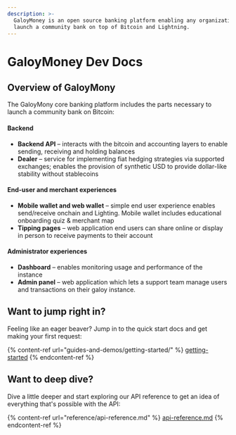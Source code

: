 ```yaml
---
description: >-
  GaloyMoney is an open source banking platform enabling any organization to
  launch a community bank on top of Bitcoin and Lightning.
---
```


# GaloyMoney Dev Docs

## Overview of GaloyMony

The GaloyMony core banking platform includes the parts necessary to launch a community bank on Bitcoin:

#### Backend

* **Backend API** – interacts with the bitcoin and accounting layers to enable sending, receiving and holding balances
* **Dealer** – service for implementing fiat hedging strategies via supported exchanges; enables the provision of synthetic USD to provide dollar-like stability without stablecoins

#### End-user and merchant experiences

* **Mobile wallet and web wallet** – simple end user experience enables send/receive onchain and Lighting. Mobile wallet includes educational onboarding quiz & merchant map
* **Tipping pages** – web application end users can share online or display in person to receive payments to their account

#### Administrator experiences

* **Dashboard** – enables monitoring usage and performance of the instance
* **Admin panel** – web application which lets a support team manage users and transactions on their galoy instance.



## Want to jump right in?

Feeling like an eager beaver? Jump in to the quick start docs and get making your first request:

{% content-ref url="guides-and-demos/getting-started/" %}
[getting-started](guides-and-demos/getting-started/)
{% endcontent-ref %}

## Want to deep dive?

Dive a little deeper and start exploring our API reference to get an idea of everything that's possible with the API:

{% content-ref url="reference/api-reference.md" %}
[api-reference.md](reference/api-reference.md)
{% endcontent-ref %}
